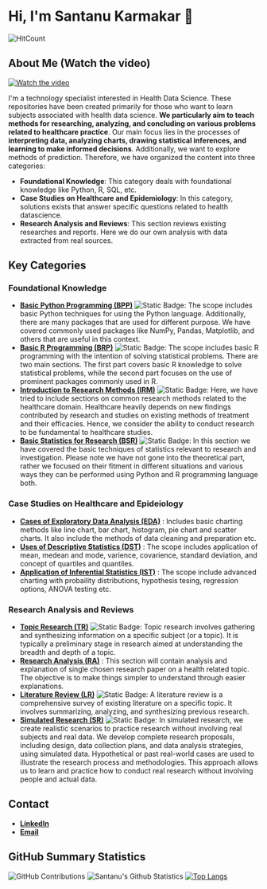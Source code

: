 # Hi, I'm Santanu Karmakar 👋

![HitCount](https://hits.dwyl.com/fromsantanu/fromsantanu.svg)

## About Me (Watch the video) 

[![Watch the video](https://img.youtube.com/vi/9Fm0vvlb7JQ/hqdefault.jpg)](https://www.youtube.com/watch?v=9Fm0vvlb7JQ)

I'm a technology specialist interested in Health Data Science. These repositories have been created primarily for those who want to learn subjects associated with health data science. **We particularly aim to teach methods for researching, analyzing, and concluding on various problems related to healthcare practice**. Our main focus lies in the processes of **interpreting data, analyzing charts, drawing statistical inferences, and learning to make informed decisions**. Additionally, we want to explore methods of prediction. Therefore, we have organized the content into three categories:

- **Foundational Knowledge**: This category deals with foundational knowledge like Python, R, SQL, etc.
- **Case Studies on Healthcare and Epidemiology**: In this category, solutions exists that answer specific questions related to health datascience.
- **Research Analysis and Reviews**: This section reviews existing researches and reports. Here we do our own analysis with data extracted from real sources.


## Key Categories
<!--
<p align="right">
  <a href="https://www.youtube.com/watch?v=9jBWk1SDq9g" target="_blank">
    <img src="https://img.shields.io/badge/take_a_tour-watch_a_video-blue" alt="Watch Video">
  </a>
</p>
-->

### Foundational Knowledge

- [**Basic Python Programming (BPP)**](https://github.com/fromsantanu/BPP-Main) ![Static Badge](https://img.shields.io/badge/In%20Progress-008000):  The scope includes basic Python techniques for using the Python language. Additionally, there are many packages that are used for different purpose. We have covered commonly used packages like NumPy, Pandas, Matplotlib, and others that are useful in this context.
- [**Basic R Programming (BRP)**](https://github.com/fromsantanu/BRP-Main) ![Static Badge](https://img.shields.io/badge/In%20Progress-008000):  The scope includes basic R programming with the intention of solving statistical problems. There are two main sections. The first part covers basic R knowledge to solve statistical problems, while the second part focuses on the use of prominent packages commonly used in R.
- [**Introduction to Research Methods (IRM)**](https://github.com/fromsantanu/IRM-Main) ![Static Badge](https://img.shields.io/badge/In%20Progress-008000): Here, we have tried to include sections on common research methods related to the healthcare domain. Healthcare heavily depends on new findings contributed by research and studies on existing methods of treatment and their efficacies. Hence, we consider the ability to conduct research to be fundamental to healthcare studies.
- [**Basic Statistics for Research (BSR)**](https://github.com/fromsantanu/BSR-Main) ![Static Badge](https://img.shields.io/badge/In%20Progress-008000): In this section we have covered the basic techniques of statistics relevant to research and investigation. Please note we have not gone into the theoretical part, rather we focused on their fitment in different situations and various ways they can be performed using Python and R programming language both.
<!--

- [**Basic SQL concept Understanding (BSU)**](https://github.com/fromsantanu/BSU-Main) :  The section covers basic MySQL knowledge with standard SQL techniques that are commonly required to store and retrieve data.
-->

### Case Studies on Healthcare and Epideiology
- [**Cases of Exploratory Data Analysis (EDA)**](https://github.com/fromsantanu/EDA-Main) : Includes basic charting methods like line chart, bar chart, histogram, pie chart and scatter charts. It also include the methods of data cleaning and preparation etc.
- [**Uses of Descriptive Statistics (DST)**](https://github.com/fromsantanu/DST-Main) : The scope includes application of mean, medean and mode, varience, covarience, standard deviation, and concept of quartiles and quantiles.
- [**Application of Inferential Statistics (IST)**](https://github.com/fromsantanu/IST-Main) : The scope include advanced charting with probaility distributions, hypothesis tesing, regression options, ANOVA testing etc. 
<!--

- [Infectious Disease Modeling (IDM) (Comming soon) (Currently disabled)](#) : It will include python scripts for different disease tracking models like SIR, SIER, SIS etc. with examples of disease like Covid, Dengue, TB etc.
- [Non-infectious Disease Modeling (NIDM) (Currently disabled)](#) : Develop Agent-Based Models to understand the spread of diseases in a population by simulating the interactions of individuals.
- [Bio-Statistical Analysis (BSA) (Currently disabled)](#) : Implementing Time-Series Analysis, Clinical Trial Data Analysis, Survival Analysis, Causal Analysis etc using Python and R.
- [Machine Learning and Neural Network (MLNN) (Currently disabled)](#) : Implementing machine learning and neural network to analyze and predict different situations related to health and disease.
- [Data engineering (DEM) (Currently disabled)](#) : These will be a collection of python and SQL scripts extraction, scrapping, cleaning, transfomation and validation of data.
-->
### Research Analysis and Reviews

- [**Topic Research (TR)**](https://github.com/fromsantanu/TR-Main) ![Static Badge](https://img.shields.io/badge/In%20Progress-008000): Topic research involves gathering and synthesizing information on a specific subject (or a topic). It is typically a preliminary stage in research aimed at understanding the breadth and depth of a topic.
- [**Research Analysis (RA)**](https://github.com/fromsantanu/RA-Main) : This section will contain analysis and explanation of single chosen research paper on a health related topic. The objective is to make things simpler to understand through easier explanations.
- [**Literature Review (LR)**](https://github.com/fromsantanu/LR-Main) ![Static Badge](https://img.shields.io/badge/In%20Progress-008000): A literature review is a comprehensive survey of existing literature on a specific topic. It involves summarizing, analyzing, and synthesizing previous research.
- [**Simulated Research (SR)**](https://github.com/fromsantanu/SR-Main) ![Static Badge](https://img.shields.io/badge/In%20Progress-008000): In simulated research, we create realistic scenarios to practice research without involving real subjects and real data. We develop complete research proposals, including design, data collection plans, and data analysis strategies, using simulated data. Hypothetical or past real-world cases are used to illustrate the research process and methodologies. This approach allows us to learn and practice how to conduct real research without involving people and actual data.

## Contact
- [**LinkedIn**](https://www.linkedin.com/in/santanukarmakar/)
- [**Email**](mailto:fromsantanu@gmailcom)

## GitHub Summary Statistics
![GitHub Contributions](https://github-profile-summary-cards.vercel.app/api/cards/profile-details?username=fromsantanu&theme=vue)
![Santanu's Github Statistics](https://github-readme-stats.vercel.app/api?username=fromsantanu&show_icons=true&theme=radical)
[![Top Langs](https://github-readme-stats.vercel.app/api/top-langs/?username=fromsantanu&layout=compact)](https://github.com/fromsantanu/github-readme-stats)

